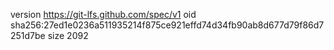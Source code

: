 version https://git-lfs.github.com/spec/v1
oid sha256:27ed1e0236a511935214f875ce921effd74d34fb90ab8d677d79f86d7251d7be
size 2092
